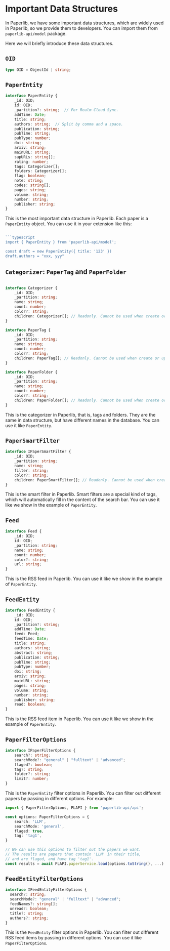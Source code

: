 # Important Data Structures

In Paperlib, we have some important data structures, which are widely used in Paperlib, so we provide them to developers. You can import them from `paperlib-api/model` package.

Here we will briefly introduce these data structures.

## `OID`

```typescript
type OID = ObjectId | string;
```

## `PaperEntity`

```typescript
interface PaperEntity {
    _id: OID;
    id: OID;
    _partition?: string;  // For Realm Cloud Sync.
    addTime: Date;
    title: string;
    authors: string;  // Split by comma and a space.
    publication: string;
    pubTime: string;
    pubType: number;
    doi: string;
    arxiv: string;
    mainURL: string;
    supURLs: string[];
    rating: number;
    tags: Categorizer[];
    folders: Categorizer[];
    flag: boolean;
    note: string;
    codes: string[];
    pages: string;
    volume: string;
    number: string;
    publisher: string;
}
```

This is the most important data structure in Paperlib. Each paper is a `PaperEntity` object. You can use it in your extension like this:

```typescript

```typescript
import { PaperEntity } from 'paperlib-api/model';

const draft = new PaperEntity({ title: '123' })
draft.authors = "xxx, yyy"
```


## `Categorizer`: `PaperTag` and `PaperFolder`

```typescript

interface Categorizer {
    _id: OID;
    _partition: string;
    name: string;
    count: number;
    color?: string;
    children: Categorizer[]; // Readonly. Cannot be used when create or update.
}

interface PaperTag {
    _id: OID;
    _partition: string;
    name: string;
    count: number;
    color?: string;
    children: PaperTag[]; // Readonly. Cannot be used when create or update.
}

interface PaperFolder {
    _id: OID;
    _partition: string;
    name: string;
    count: number;
    color?: string;
    children: PaperFolder[]; // Readonly. Cannot be used when create or update.
}
```

This is the categorizer in Paperlib, that is, tags and folders. They are the same in data structure, but have different names in the database. You can use it like `PaperEntity`.

## `PaperSmartFilter`

```typescript
interface IPaperSmartFilter {
    _id: OID;
    _partition: string;
    name: string;
    filter: string;
    color?: string;
    children: PaperSmartFilter[]; // Readonly. Cannot be used when create or update.
}
```

This is the smart filter in Paperlib. Smart filters are a special kind of tags, which will automatically fill in the content of the search bar. You can use it like we show in the example of `PaperEntity`.


## `Feed`

```typescript
interface Feed {
    _id: OID;
    id: OID;
    _partition: string;
    name: string;
    count: number;
    color?: string;
    url: string;
}
```

This is the RSS feed in Paperlib. You can use it like we show in the example of `PaperEntity`.

## `FeedEntity`

```typescript
interface FeedEntity {
    _id: OID;
    id: OID;
    _partition?: string;
    addTime: Date;
    feed: Feed;
    feedTime: Date;
    title: string;
    authors: string;
    abstract: string;
    publication: string;
    pubTime: string;
    pubType: number;
    doi: string;
    arxiv: string;
    mainURL: string;
    pages: string;
    volume: string;
    number: string;
    publisher: string;
    read: boolean;
}
```

This is the RSS feed item in Paperlib. You can use it like we show in the example of `PaperEntity`.

## `PaperFilterOptions`

```typescript
interface IPaperFilterOptions {
    search?: string;
    searchMode?: "general" | "fulltext" | "advanced";
    flaged?: boolean;
    tag?: string;
    folder?: string;
    limit?: number;
}
```

This is the `PaperEntity` filter options in Paperlib. You can filter out different papers by passing in different options. For example:
    
```typescript
import { PaperFilterOptions, PLAPI } from 'paperlib-api/api';

const options: PaperFilterOptions = {
    search: 'LLM',
    searchMode: 'general',
    flaged: true,
    tag: 'tag1',
}

// We can use this options to filter out the papers we want.
// The results are papers that contain 'LLM' in their title,
// and are flaged, and have tag 'tag1'.
const results = await PLAPI.paperService.load(options.toString(), ...)
```

## `FeedEntityFilterOptions`

```typescript
interface IFeedEntityFilterOptions {
  search?: string;
  searchMode?: "general" | "fulltext" | "advanced";
  feedNames?: string[];
  unread?: boolean;
  title?: string;
  authors?: string;
}
```

This is the `FeedEntity` filter options in Paperlib. You can filter out different RSS feed items by passing in different options. You can use it like `PaperFilterOptions`.